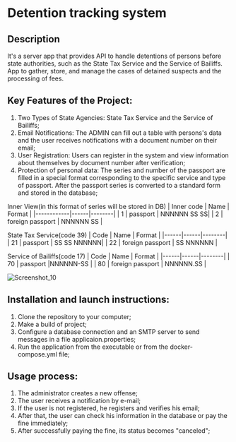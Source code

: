 # Detention tracking system

## Description
It's a server app that provides API to handle detentions of persons before state authorities, such as the State Tax Service and the Service of Bailiffs. App to gather, store, and manage the cases of detained suspects and the processing of fees.

## Key Features of the Project:
1. Two Types of State Agencies: State Tax Service and the Service of Bailiffs;
2. Email Notifications: The ADMIN can fill out a table with persons's data and the user receives notifications with a document number on their email;
3. User Registration: Users can register in the system and view information about themselves by document number after verification;
4. Protection of personal data: The series and number of the passport are filled in a special format corresponding to the specific service and type of passport. After the passport series is converted to a standard form and stored in the database;

Inner View(in this format of series will be stored in DB)
| Inner code | Name | Format |
|------------|------|--------|
| 1 | passport | NNNNNN SS SS|
| 2 | foreign passport | NNNNNN SS |

State Tax Service(code 39)
| Code | Name | Format |
|------|------|--------|
| 21 | passport | SS SS NNNNNN|
| 22 | foreign passport | SS NNNNNN |

Service of Bailiffs(code 17)
| Code | Name | Format |
|------|------|--------|
| 70 | passport |NNNNNN-SS |
| 80 | foreign passport | NNNNNN.SS |

![Screenshot_10](https://github.com/MaksymMedvedchuk/DetentionTrackingSystem/assets/106758793/cfe0afac-7a70-462b-8bbc-20da31fe9d54)

## Installation and launch instructions:
1. Clone the repository to your computer;
2. Make a build of project;
3. Configure a database connection and an SMTP server to send messages in a file applicaion.properties;
4. Run the application from the executable or from the docker-compose.yml file;
## Usage process:
1. The administrator creates a new offense;
2. The user receives a notification by e-mail;
3. If the user is not registered, he registers and verifies his email;
4. After that, the user can check his information in the database or pay the fine immediately;
5. After successfully paying the fine, its status becomes "canceled";








  






